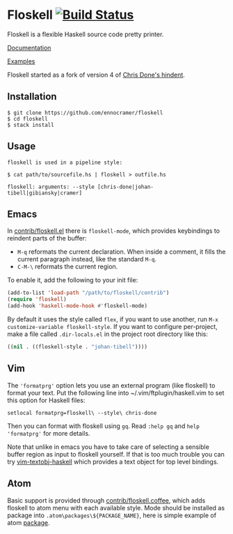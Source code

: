 # Floskell [![Build Status](https://travis-ci.org/ennocramer/floskell.png)](https://travis-ci.org/ennocramer/floskell)

Floskell is a flexible Haskell source code pretty printer.

[Documentation](https://github.com/ennocramer/floskell/blob/master/README.md)

[Examples](https://github.com/ennocramer/floskell/blob/master/styles)

Floskell started as a fork of version 4 of
[Chris Done's hindent](https://github.com/commercialhaskell/hindent).

## Installation

    $ git clone https://github.com/ennocramer/floskell
    $ cd floskell
    $ stack install

## Usage

    floskell is used in a pipeline style:

    $ cat path/to/sourcefile.hs | floskell > outfile.hs

    floskell: arguments: --style [chris-done|johan-tibell|gibiansky|cramer]

## Emacs

In
[contrib/floskell.el](https://github.com/ennocramer/floskell/blob/master/contrib/floskell.el)
there is `floskell-mode`, which provides keybindings to reindent parts
of the buffer:

- `M-q` reformats the current declaration.  When inside a comment, it
  fills the current paragraph instead, like the standard `M-q`.
- `C-M-\` reformats the current region.

To enable it, add the following to your init file:

```lisp
(add-to-list 'load-path "/path/to/floskell/contrib")
(require 'floskell)
(add-hook 'haskell-mode-hook #'floskell-mode)
```

By default it uses the style called `flex`, if you want to use
another, run `M-x customize-variable floskell-style`. If you want to
configure per-project, make a file called `.dir-locals.el` in the
project root directory like this:

``` lisp
((nil . ((floskell-style . "johan-tibell"))))
```

## Vim

The `'formatprg'` option lets you use an external program (like
floskell) to format your text. Put the following line into
~/.vim/ftplugin/haskell.vim to set this option for Haskell files:

    setlocal formatprg=floskell\ --style\ chris-done

Then you can format with floskell using `gq`. Read `:help gq` and `help
'formatprg'` for more details.

Note that unlike in emacs you have to take care of selecting a
sensible buffer region as input to floskell yourself. If that is too
much trouble you can try
[vim-textobj-haskell](https://github.com/gilligan/vim-textobj-haskell)
which provides a text object for top level bindings.

## Atom

Basic support is provided through
[contrib/floskell.coffee](https://github.com/ennocramer/floskell/blob/master/contrib/floskell.coffee),
which adds floskell to atom menu with each available style. Mode should
be installed as package into `.atom\packages\${PACKAGE_NAME}`, here is
simple example of atom
[package](https://github.com/Heather/atom-hindent).
